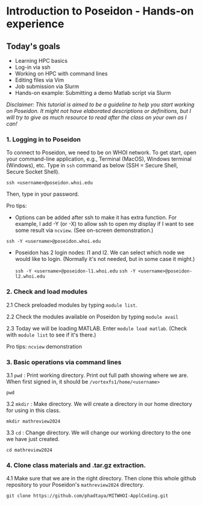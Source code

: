 # Introduction to Poseidon - Hands-on experience

## Today's goals

* Learning HPC basics
* Log-in via ssh
* Working on HPC with command lines
* Editing files via Vim
* Job submission via Slurm
* Hands-on example: Submitting a demo Matlab script via Slurm

*Disclaimer: This tutorial is aimed to be a guideline to help you start working on Poseidon. It might not have elaborated descriptions or definitions, but I will try to give as much resource to read after the class on your own as I can!*

### 1. Logging in to Poseidon

To connect to Poseidon, we need to be on WHOI network. To get start, open your command-line application, e.g., Terminal (MacOS), Windows terminal (Windows), etc. Type in `ssh` command as below (SSH = Secure Shell, Secure Socket Shell).

`ssh <username>@poseidon.whoi.edu`

Then, type in your password.

Pro tips:
- Options can be added after ssh to make it has extra function. For example, I add -Y (or -X) to allow ssh to open my display if I want to see some result via `ncview`. (See on-screen demonstration.)

`ssh -Y <username>@poseidon.whoi.edu`

- Poseidon has 2 login nodes: l1 and l2. We can select which node we would like to login. (Normally it's not needed, but in some case it might.)

    `ssh -Y <username>@poseidon-l1.whoi.edu`   `ssh -Y <username>@poseidon-l2.whoi.edu`

### 2. Check and load modules

2.1 Check preloaded modules by typing  `module list`.

2.2 Check the modules available on Poseidon by typing `module avail`

2.3 Today we will be loading MATLAB. Enter `module load matlab`. (Check with `module list` to see if it's there.)

Pro tips: `ncview` demonstration

### 3. Basic operations via command lines

3.1 `pwd` : Print working directory. Print out full path showing where we are. When first signed in, it should be `/vortexfs1/home/<username>`

  `pwd`

3.2 `mkdir` : Make directory. We will create a directory in our home directory for using in this class.

  `mkdir mathreview2024`

3.3 `cd` : Change directory. We will change our working directory to the one we have just created.

`cd mathreview2024`

### 4. Clone class materials and .tar.gz extraction.

4.1 Make sure that we are in the right directory. Then clone this whole github repository to your Poseidon's `mathreview2024` directory.

  `git clone https://github.com/phadtaya/MITWHOI-ApplCoding.git`

